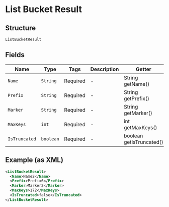 
# List Bucket Result

## Structure

`ListBucketResult`

## Fields

| Name | Type | Tags | Description | Getter | Setter |
|  --- | --- | --- | --- | --- | --- |
| `Name` | `String` | Required | - | String getName() | setName(String name) |
| `Prefix` | `String` | Required | - | String getPrefix() | setPrefix(String prefix) |
| `Marker` | `String` | Required | - | String getMarker() | setMarker(String marker) |
| `MaxKeys` | `int` | Required | - | int getMaxKeys() | setMaxKeys(int maxKeys) |
| `IsTruncated` | `boolean` | Required | - | boolean getIsTruncated() | setIsTruncated(boolean isTruncated) |

## Example (as XML)

```xml
<ListBucketResult>
  <Name>Name2</Name>
  <Prefix>Prefix6</Prefix>
  <Marker>Marker2</Marker>
  <MaxKeys>172</MaxKeys>
  <IsTruncated>false</IsTruncated>
</ListBucketResult>
```

